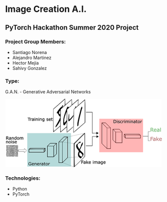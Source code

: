 # Image Creation A.I.
## PyTorch Hackathon Summer 2020 Project

### Project Group Members:
- Santiago Norena
- Alejandro Martinez
- Hector Mejia
- Sahivy Gonzalez

### Type:
G.A.N. - Generative Adversarial Networks

![gans concept image](gans_image.png)

### Technologies:
- Python
- PyTorch

